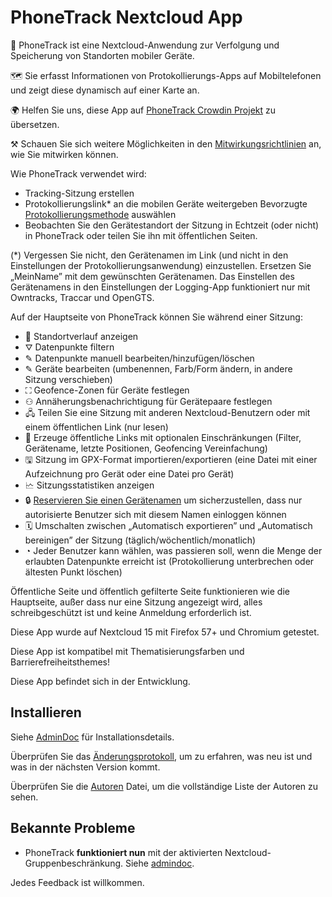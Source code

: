 # PhoneTrack Nextcloud App

📱 PhoneTrack ist eine Nextcloud-Anwendung zur Verfolgung und Speicherung von Standorten mobiler Geräte.

🗺 Sie erfasst Informationen von Protokollierungs-Apps auf Mobiltelefonen und zeigt diese dynamisch auf einer Karte an.

🌍 Helfen Sie uns, diese App auf [PhoneTrack Crowdin Projekt](https://crowdin.com/project/phonetrack) zu übersetzen.

⚒ Schauen Sie sich weitere Möglichkeiten in den [Mitwirkungsrichtlinien](https://gitlab.com/eneiluj/phonetrack-oc/blob/master/CONTRIBUTING.md) an, wie Sie mitwirken können.

Wie PhoneTrack verwendet wird:

* Tracking-Sitzung erstellen
* Protokollierungslink\* an die mobilen Geräte weitergeben Bevorzugte [Protokollierungsmethode](https://gitlab.com/eneiluj/phonetrack-oc/wikis/userdoc#logging-methods) auswählen
* Beobachten Sie den Gerätestandort der Sitzung in Echtzeit (oder nicht) in PhoneTrack oder teilen Sie ihn mit öffentlichen Seiten.

(\*) Vergessen Sie nicht, den Gerätenamen im Link (und nicht in den Einstellungen der Protokollierungsanwendung) einzustellen. Ersetzen Sie „MeinName” mit dem gewünschten Gerätenamen. Das Einstellen des Gerätenamens in den Einstellungen der Logging-App funktioniert nur mit Owntracks, Traccar und OpenGTS.

Auf der Hauptseite von PhoneTrack können Sie während einer Sitzung:

* 📍 Standortverlauf anzeigen
* ⛛ Datenpunkte filtern
* ✎ Datenpunkte manuell bearbeiten/hinzufügen/löschen
* ✎ Geräte bearbeiten (umbenennen, Farb/Form ändern, in andere Sitzung verschieben)
* ⛶ Geofence-Zonen für Geräte festlegen
* ⚇ Annäherungsbenachrichtigung für Gerätepaare festlegen
* 🖧 Teilen Sie eine Sitzung mit anderen Nextcloud-Benutzern oder mit einem öffentlichen Link (nur lesen)
* 🔗 Erzeuge öffentliche Links mit optionalen Einschränkungen (Filter, Gerätename, letzte Positionen, Geofencing Vereinfachung)
* 🖫 Sitzung im GPX-Format importieren/exportieren (eine Datei mit einer Aufzeichnung pro Gerät oder eine Datei pro Gerät)
* 🗠 Sitzungsstatistiken anzeigen
* 🔒 [Reservieren Sie einen Gerätenamen](https://gitlab.com/eneiluj/phonetrack-oc/wikis/userdoc#device-name-reservation) um sicherzustellen, dass nur autorisierte Benutzer sich mit diesem Namen einloggen können
* 🗓 Umschalten zwischen „Automatisch exportieren” und „Automatisch bereinigen” der Sitzung (täglich/wöchentlich/monatlich)
* ◔ Jeder Benutzer kann wählen, was passieren soll, wenn die Menge der erlaubten Datenpunkte erreicht ist (Protokollierung unterbrechen oder ältesten Punkt löschen)

Öffentliche Seite und öffentlich gefilterte Seite funktionieren wie die Hauptseite, außer dass nur eine Sitzung angezeigt wird, alles schreibgeschützt ist und keine Anmeldung erforderlich ist.

Diese App wurde auf Nextcloud 15 mit Firefox 57+ und Chromium getestet.

Diese App ist kompatibel mit Thematisierungsfarben und Barrierefreiheitsthemes!

Diese App befindet sich in der Entwicklung.

## Installieren

Siehe [AdminDoc](https://gitlab.com/eneiluj/phonetrack-oc/wikis/admindoc) für Installationsdetails.

Überprüfen Sie das [Änderungsprotokoll](https://gitlab.com/eneiluj/phonetrack-oc/blob/master/CHANGELOG.md#change-log), um zu erfahren, was neu ist und was in der nächsten Version kommt.

Überprüfen Sie die [Autoren](https://gitlab.com/eneiluj/phonetrack-oc/blob/master/AUTHORS.md#authors) Datei, um die vollständige Liste der Autoren zu sehen.

## Bekannte Probleme

* PhoneTrack **funktioniert nun** mit der aktivierten Nextcloud-Gruppenbeschränkung. Siehe [admindoc](https://gitlab.com/eneiluj/phonetrack-oc/wikis/admindoc#issue-with-phonetrack-restricted-to-some-groups-in-nextcloud).

Jedes Feedback ist willkommen.